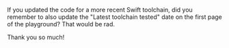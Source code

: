 If you updated the code for a more recent Swift toolchain, did you remember to also update the "Latest toolchain tested" date on the first page of the playground? That would be rad.

Thank you so much!
